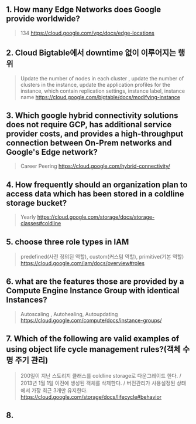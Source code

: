 ## 1. How many Edge Networks does Google provide worldwide?

> 134
> https://cloud.google.com/vpc/docs/edge-locations

## 2. Cloud Bigtable에서 downtime 없이 이루어지는 행위

> Update the number of nodes in each cluster , update the number of clusters in the instance, update the application profiles for the instance, which contain replication settings, instance label, instance name
> https://cloud.google.com/bigtable/docs/modifying-instance

## 3. Which google hybrid connectivity solutions does not require GCP, has additional service provider costs, and provides a high-throughput connection between On-Prem networks and Google's Edge network?

> Career Peering
> https://cloud.google.com/hybrid-connectivity/

## 4. How frequently should an organization plan to access data which has been stored in a coldline storage bucket?

> Yearly
> https://cloud.google.com/storage/docs/storage-classes#coldline

## 5. choose three role types in IAM

> predefined(사전 정의된 역할), custom(커스텀 역할), primitive(기본 역할)
> https://cloud.google.com/iam/docs/overview#roles

## 6. what are the features those are provided by a Compute Engine Instance Group with identical Instances?

> Autoscaling , Autohealing, Autoupdating
> https://cloud.google.com/compute/docs/instance-groups/

## 7. Which of the following are valid examples of using object life cycle management rules?(객체 수명 주기 관리)

> 200일이 지난 스토리지 클래스를 coldline storage로 다운그레이드 한다. / 2013년 1월 1일 이전에 생성된 객체를 삭제한다. / 버전관리가 사용설정된 상태에서 가장 최근 3개만 유지한다.
> https://cloud.google.com/storage/docs/lifecycle#behavior

## 8. 
